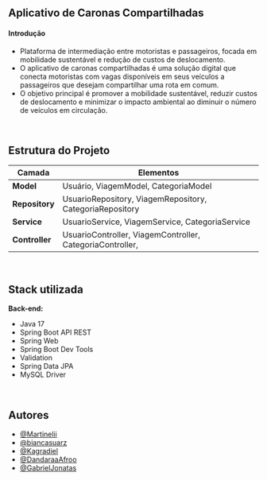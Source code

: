 ## Aplicativo de Caronas Compartilhadas

#### Introdução
- Plataforma de intermediação entre motoristas e passageiros, focada em mobilidade sustentável e redução de custos de deslocamento.
- O aplicativo de caronas compartilhadas é uma solução digital que conecta motoristas com vagas disponíveis em seus veículos a passageiros
que desejam compartilhar uma rota em comum.<br>
- O objetivo principal é promover a mobilidade sustentável, reduzir custos de deslocamento e 
minimizar o impacto ambiental ao diminuir o número de veículos em circulação.
<br>

<h2><strong>Estrutura do Projeto</strong></h2>
<table>
  <thead>
    <tr>
      <th>Camada</th>
      <th>Elementos</th>
    </tr>
  </thead>
  <tbody>
    <tr>
      <td><strong>Model</strong></td>
      <td>Usuário, ViagemModel, CategoriaModel</td>
    </tr>
    <tr>
      <td><strong>Repository</strong></td>
      <td>UsuarioRepository, ViagemRepository, CategoriaRepository</td>
    </tr>
    <tr>
      <td><strong>Service</strong></td>
      <td>UsuarioService, ViagemService, CategoriaService</td>
    </tr>
    <tr>
      <td><strong>Controller</strong></td>
      <td>UsuarioController, ViagemController, CategoriaController, </td>
    </tr>
  </tbody>
</table>

<br>

## Stack utilizada

**Back-end:**
- Java 17
- Spring Boot API REST
- Spring Web
- Spring Boot Dev Tools
- Validation
- Spring Data JPA
- MySQL Driver

<br>

## Autores

- [@Martinelii](https://www.github.com/Martinelii)
- [@biancasuarz](https://www.github.com/biancasuarz)
- [@Kagradiel](https://www.github.com/Kagradiel)
- [@DandaraaAfroo](https://www.github.com/DandaraaAfroo)
- [@GabrielJonatas](https://www.github.com/GabrielJonatas)
